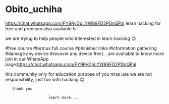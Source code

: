 # Obito_uchiha
https://chat.whatsapp.com/FY9RyDpLYW88FD2PDnQPal
learn hacking for free and premium also available
hii 

we are trying to help people who interested in learn hacking 😊

#free course
#termux full course
#phinisher links
#information gathering 
#damage any device
#recover any device 
#ect...
are available to know more join in our WhatsApp page:https://chat.whatsapp.com/FY9RyDpLYW88FD2PDnQPal

this community only for education purpose of you miss use we are not responsibility, just fun with hacking 😊

       thank you 

                       learn more...
